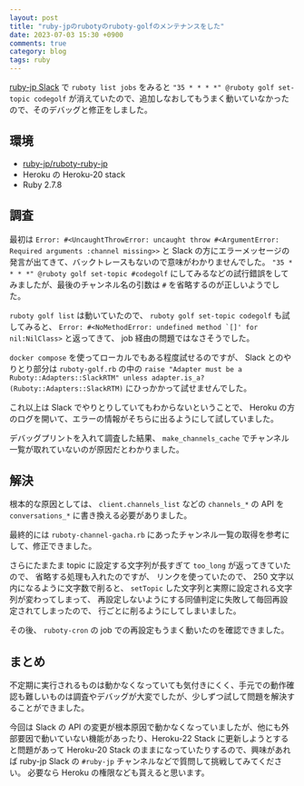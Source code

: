 ```yaml
---
layout: post
title: "ruby-jpのrubotyのruboty-golfのメンテナンスをした"
date: 2023-07-03 15:30 +0900
comments: true
category: blog
tags: ruby
---
```

[ruby-jp Slack](https://ruby-jp.github.io/) で `ruboty list jobs` をみると `"35 * * * *" @ruboty golf set-topic codegolf` が消えていたので、追加しなおしてもうまく動いていなかったので、そのデバッグと修正をしました。

<!--more-->

## 環境

- [ruby-jp/ruboty-ruby-jp](https://github.com/ruby-jp/ruboty-ruby-jp)
- Heroku の Heroku-20 stack
- Ruby 2.7.8

## 調査

最初は `Error: #<UncaughtThrowError: uncaught throw #<ArgumentError: Required arguments :channel missing>>` と Slack の方にエラーメッセージの発言が出てきて、バックトレースもないので意味がわかりませんでした。
`"35 * * * *" @ruboty golf set-topic #codegolf` にしてみるなどの試行錯誤をしてみましたが、最後のチャンネル名の引数は `#` を省略するのが正しいようでした。

`ruboty golf list` は動いていたので、 `ruboty golf set-topic codegolf` も試してみると、
``Error: #<NoMethodError: undefined method `[]' for nil:NilClass>`` と返ってきて、
job 経由の問題ではなさそうでした。

`docker compose` を使ってローカルでもある程度試せるのですが、
Slack とのやりとり部分は
`ruboty-golf.rb` の中の `raise "Adapter must be a Ruboty::Adapters::SlackRTM" unless adapter.is_a?(Ruboty::Adapters::SlackRTM)` にひっかかって試せませんでした。

これ以上は Slack でやりとりしていてもわからないということで、
Heroku の方のログを開いて、エラーの情報がそちらに出るようにして試していました。

デバッグプリントを入れて調査した結果、
`make_channels_cache`
でチャンネル一覧が取れていないのが原因だとわかりました。

## 解決

根本的な原因としては、
`client.channels_list` などの `channels_*` の API を `conversations_*` に書き換える必要がありました。

最終的には `ruboty-channel-gacha.rb` にあったチャンネル一覧の取得を参考にして、修正できました。

さらにたまたま topic に設定する文字列が長すぎて `too_long` が返ってきていたので、
省略する処理も入れたのですが、
リンクを使っていたので、
250 文字以内になるように文字数で削ると、
`setTopic` した文字列と実際に設定される文字列が変わってしまって、
再設定しないようにする同値判定に失敗して毎回再設定されてしまったので、
行ごとに削るようにしてしまいました。

その後、 `ruboty-cron` の job での再設定もうまく動いたのを確認できました。

## まとめ

不定期に実行されるものは動かなくなっていても気付きにくく、手元での動作確認も難しいものは調査やデバッグが大変でしたが、少しずつ試して問題を解決することができました。

今回は Slack の API の変更が根本原因で動かなくなっていましたが、他にも外部要因で動いていない機能があったり、Heroku-22 Stack に更新しようとすると問題があって Heroku-20 Stack のままになっていたりするので、興味があれば ruby-jp Slack の `#ruby-jp` チャンネルなどで質問して挑戦してみてください。
必要なら Heroku の権限なども貰えると思います。
